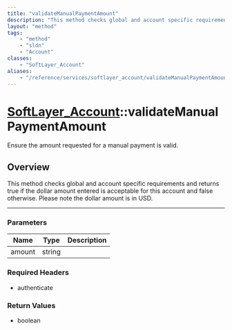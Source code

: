```yaml
---
title: "validateManualPaymentAmount"
description: "This method checks global and account specific requirements and returns true if the dollar amount entered is acceptable... "
layout: "method"
tags:
    - "method"
    - "sldn"
    - "Account"
classes:
    - "SoftLayer_Account"
aliases:
    - "/reference/services/softlayer_account/validateManualPaymentAmount"
---
```

# [SoftLayer_Account](/reference/services/SoftLayer_Account)::validateManualPaymentAmount

Ensure the amount requested for a manual payment is valid.


## Overview 
This method checks global and account specific requirements and returns true if the dollar amount entered is acceptable for this account and false otherwise. Please note the dollar amount is in USD. 

-----

### Parameters 
|Name | Type | Description |
| --- | --- | --- |
|amount| string| |


### Required Headers
* authenticate


### Return Values
* boolean




